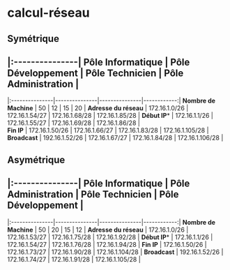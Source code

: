 # calcul-réseau
## Symétrique
## |:---------------| Pôle Informatique        |  Pôle Développement |  Pôle Technicien   |  Pôle Administration  |
|:---------------|---------------|---------------|------------:|
**Nombre de Machine**  | 50 |  12  |  15  |  20  |
**Adresse du réseau**  | 172.16.1.0/26  |  172.16.1.54/27  |  172.16.1.68/28  |  172.16.1.85/28  |
**Début IP***  | 172.16.1.1/26  | 172.16.1.55/27  |  172.16.1.69/28  |  172.16.1.86/28  |  
**Fin IP** | 172.16.1.50/26  |  172.16.1.66/27  |  172.16.1.83/28  |  172.16.1.105/28  |
**Broadcast**  | 192.16.1.52/26  |  172.16.1.67/27  |  172.16.1.84/28  |  172.16.1.106/28  |


## Asymétrique
## |:---------------| Pôle Informatique        |  Pôle Administration |  Pôle Technicien   |  Pôle Développement  |
|:---------------|---------------|---------------|------------:|
**Nombre de Machine**  | 50 |  20  |  15  |  12  |
**Adresse du réseau**  | 172.16.1.0/26  |  172.16.1.53/27  |  172.16.1.75/28  |  172.16.1.92/28  |
**Début IP***  | 172.16.1.1/26  | 172.16.1.54/27  |  172.16.1.76/28  |  172.16.1.94/28  |
**Fin IP** | 172.16.1.50/26  |  172.16.1.73/27  |  172.16.1.90/28  |  172.16.1.104/28  |
**Broadcast**  | 192.16.1.52/26  |  172.16.1.74/27  |  172.16.1.91/28  |  172.16.1.105/28  |
